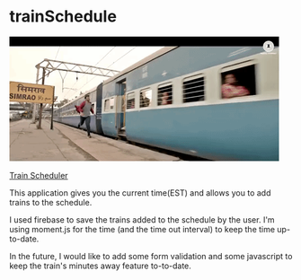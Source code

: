 # trainSchedule 

![Missed Train](missed.gif)

[Train Scheduler](https://meganthonykeogh.github.io/trainSchedule/)

This application gives you the current time(EST) and allows you to add trains to the schedule. 

I used firebase to save the trains added to the schedule by the user. I'm using moment.js for the time (and the time out interval) to keep the time up-to-date. 

In the future, I would like to add some form validation and some javascript to keep the train's minutes away feature to-to-date.



